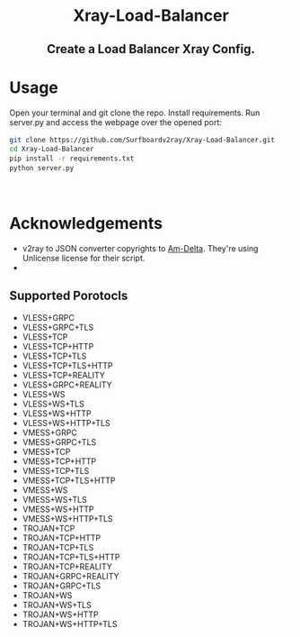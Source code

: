 <h1 align="center">
  Xray-Load-Balancer
</h1>

<h2 align="center">
Create a Load Balancer Xray Config.
</h2>

# Usage
Open your terminal and git clone the repo. Install requirements. Run server.py and access the webpage over the opened port:

```bash
git clone https://github.com/Surfboardv2ray/Xray-Load-Balancer.git
cd Xray-Load-Balancer
pip install -r requirements.txt
python server.py

```

![0](https://raw.githubusercontent.com/Surfboardv2ray/v2ray-refiner/90c9fe1c9b4c3836d09e925af2398681343c5ff1/assets/redline.gif)

# Acknowledgements
* v2ray to JSON converter copyrights to [Am-Delta](https://github.com/Am-Delta/v2ray-to-json). They're using Unlicense license for their script.
* 

## Supported Porotocls

- VLESS+GRPC
- VLESS+GRPC+TLS
- VLESS+TCP
- VLESS+TCP+HTTP
- VLESS+TCP+TLS
- VLESS+TCP+TLS+HTTP
- VLESS+TCP+REALITY
- VLESS+GRPC+REALITY
- VLESS+WS
- VLESS+WS+TLS
- VLESS+WS+HTTP
- VLESS+WS+HTTP+TLS
- VMESS+GRPC
- VMESS+GRPC+TLS
- VMESS+TCP
- VMESS+TCP+HTTP
- VMESS+TCP+TLS
- VMESS+TCP+TLS+HTTP
- VMESS+WS
- VMESS+WS+TLS
- VMESS+WS+HTTP
- VMESS+WS+HTTP+TLS
- TROJAN+TCP
- TROJAN+TCP+HTTP
- TROJAN+TCP+TLS
- TROJAN+TCP+TLS+HTTP
- TROJAN+TCP+REALITY
- TROJAN+GRPC+REALITY
- TROJAN+GRPC+TLS
- TROJAN+WS
- TROJAN+WS+TLS
- TROJAN+WS+HTTP
- TROJAN+WS+HTTP+TLS
